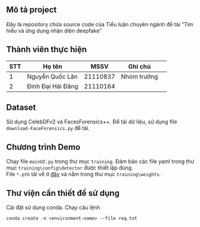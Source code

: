 ## Mô tả project
Đây là repository chứa source code của Tiểu luận chuyên ngành đề tài "Tìm hiểu và ứng dụng nhận diện deepfake"

## Thành viên thực hiện
| **STT** | **Họ tên**        | **MSSV** | **Ghi chú** |   |
|---------|-------------------|----------|-------------|---|
| 1       | Nguyễn Quốc Lân   | 21110837 | Nhóm trưởng |   |
| 2       | Đinh Đại Hải Đăng | 21110164 |             |   |

## Dataset
Sử dụng CelebDFv2 và FacesForensics++. Để tải dữ liệu, sử dụng file `download-FaceForensics.py` để tải.

## Chương trình Demo
Chạy file `mainUI.py` trong thư mục `training`. Đảm bảo các file yaml trong thư mục `training\config\detector` được thiết lập đúng.  
File `*.pth` tải về ở [đây](https://drive.google.com/drive/folders/1RvU86NZLiGQy78_C4LPcFhL2eAW8cDtE?usp=sharing) và nằm trong thư mục `training\weights`.

## Thư viện cần thiết để sử dụng
Cài đặt sử dụng conda. Chạy câu lệnh
```
conda create -n <environment-name> --file req.txt
```